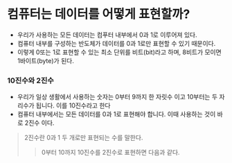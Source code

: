 # 컴퓨터는 데이터를 어떻게 표현할까?
* 우리가 사용하는 모든 데이터는 컴푸터 내부에서 0과 1로 이루어져 있다.
* 컴퓨터 내부를 구성하는 반도체가 데이터를 0과 1로만 표현할 수 있기 때문이다.
* 이렇게 0또는 1로 표현할 수 있는 최소 단위를 비트(bit)라고 하며, 8비트가 모이면 1바이트(byte)가 된다.

### 10진수와 2진수
* 우리가 일상 생활에서 사용하는 숫자는 0부터 9까지 한 자릿수 이고 10부터는 두 자리수가 됩니다. 이를 10진수라고 한다
* 컴퓨터 내부에서는 모든 데이터를 0과 1로 표현해야 합니다. 이때 사용하는 것이 바로 2진수 이다.
> 2진수란 0과 1 두 개로만 표현되는 수를 말한다.
>> 0부터 10까지 10진수를 2진수로 표현하면 다음과 같다.